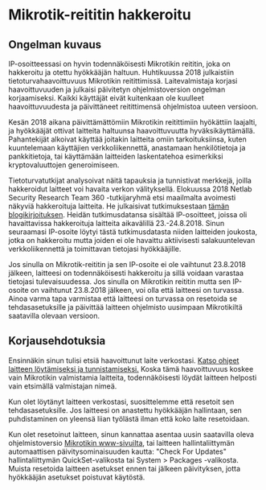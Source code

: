 # Mikrotik-reititin hakkeroitu

## Ongelman kuvaus

IP-osoitteessasi on hyvin todennäköisesti Mikrotikin reititin, joka on hakkeroitu ja otettu hyökkääjän haltuun. Huhtikuussa 2018 julkaistiin tietoturvahaavoittuvuus Mikrotikin reitittimissä. Laitevalmistaja korjasi haavoittuvuuden ja julkaisi päivitetyn ohjelmistoversion ongelman korjaamiseksi. Kaikki käyttäjät eivät kuitenkaan ole kuulleet haavoittuvuudesta ja päivittäneet reitittimensä ohjelmistoa uuteen versioon. 

Kesän 2018 aikana päivittämättömiin Mikrotikin reitittimiin hyökättiin laajalti, ja hyökkääjät ottivat laitteita haltuunsa haavoittuvuutta hyväksikäyttämällä. Pahantekijät alkoivat käyttää joitakin laitteita omiin tarkoituksiinsa, kuten kuuntelemaan käyttäjien verkkoliikennettä, anastamaan henkilötietoja ja pankkitietoja, tai käyttämään laitteiden laskentatehoa esimerkiksi kryptovaluuttojen generoimiseen. 

Tietoturvatutkijat analysoivat näitä tapauksia ja tunnistivat merkkejä, joilla hakkeroidut laitteet voi havaita verkon välityksellä. Elokuussa 2018 Netlab Security Research Team 360 -tutkijaryhmä etsi maailmalta avoimesti näkyviä hakkeroituja laitteita. He julkaisivat tutkimuksestaan [tämän blogikirjoituksen](http://blog.netlab.360.com/7500-mikrotik-routers-are-forwarding-owners-traffic-to-the-attackers-how-is-yours-en/). Heidän tutkimusdatansa sisältää IP-osoitteet, joissa oli havaittavissa hakkeroituja laitteita aikavälillä 23.-24.8.2018. Sinun seuraamasi IP-osoite löytyi tästä tutkimusdatasta niiden laitteiden joukosta, jotka on hakkeroitu mutta joiden ei ole havaittu aktiivisesti salakuuntelevan verkkoliikennettä ja toimittavan tietojasi hyökkääjille.

Jos sinulla on Mikrotik-reititin ja sen IP-osoite ei ole vaihtunut 23.8.2018 jälkeen, laitteesi on todennäköisesti hakkeroitu ja sillä voidaan varastaa tietojasi tulevaisuudessa. Jos sinulla on Mikrotikin reititin mutta sen IP-osoite on vaihtunut 23.8.2018 jälkeen, voi olla että laitteesi on turvassa. Ainoa varma tapa varmistaa että laitteesi on turvassa on resetoida se tehdasasetuksille ja päivittää laitteen ohjelmisto uusimpaan Mikrotikiltä saatavilla olevaan versioon.

## Korjausehdotuksia

Ensinnäkin sinun tulisi etsiä haavoittunut laite verkostasi. [Katso ohjeet laitteen löytämiseksi ja tunnistamiseksi.](../locate.md) Koska tämä haavoittuvuus koskee vain Mikrotikin valmistamia laitteita, todennäköisesti löydät laitteen helposti vain etsimällä valmistajan nimeä. 

Kun olet löytänyt laitteen verkostasi, suosittelemme että resetoit sen tehdasasetuksille. Jos laitteesi on anastettu hyökkääjän hallintaan, sen puhdistaminen on yleensä liian työlästä ilman että koko laite resetoidaan. 

Kun olet resetoinut laitteen, sinun kannattaa asentaa uusin saatavilla oleva ohjelmistoversio [Mikrotikin www-sivuilta](https://mikrotik.com/download), tai laitteen hallintaliittymän automaattisen päivitysominaisuuden kautta: "Check For Updates" hallintaliittymän QuickSet-valikosta tai System > Packages -valikosta. Muista resetoida laitteen asetukset ennen tai jälkeen päivityksen, jotta hyökkääjän asetukset poistuvat käytöstä.
